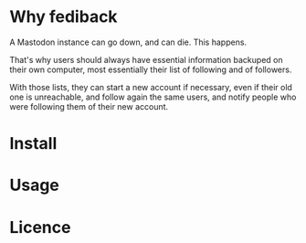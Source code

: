 
# Why fediback

A Mastodon instance can go down, and can die. This happens.

That's why users should always have essential information backuped on their own computer, most essentially their list of following and of followers.

With those lists, they can start a new account if necessary, even if their old one is unreachable, and follow again the same users, and notify people who were following them of their new account.


# Install

# Usage

# Licence
